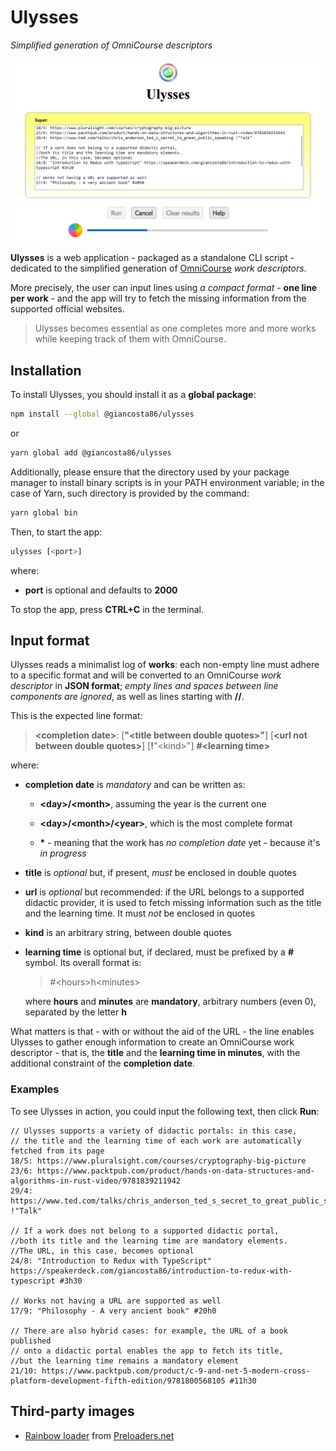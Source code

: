 # Ulysses

_Simplified generation of OmniCourse descriptors_

![Main screen](screenshots/main.png)

**Ulysses** is a web application - packaged as a standalone CLI script - dedicated to the simplified generation of [OmniCourse](https://github.com/giancosta86/OmniCourse) _work descriptors_.

More precisely, the user can input lines using _a compact format_ - **one line per work** - and the app will try to fetch the missing information from the supported official websites.

> Ulysses becomes essential as one completes more and more works while keeping track of them with OmniCourse.

## Installation

To install Ulysses, you should install it as a **global package**:

```bash
npm install --global @giancosta86/ulysses
```

or

```bash
yarn global add @giancosta86/ulysses
```

Additionally, please ensure that the directory used by your package manager to install binary scripts is in your PATH environment variable; in the case of Yarn, such directory is provided by the command:

```bash
yarn global bin
```

Then, to start the app:

```bash
ulysses [<port>]
```

where:

- **port** is optional and defaults to **2000**

To stop the app, press **CTRL+C** in the terminal.

## Input format

Ulysses reads a minimalist log of **works**: each non-empty line must adhere to a specific format and will be converted to an OmniCourse _work descriptor_ in **JSON format**; _empty lines and spaces between line components are ignored_, as well as lines starting with **//**.

This is the expected line format:

> **\<completion date\>**: \[**"\<title between double quotes\>"**\] \[**\<url not between double quotes\>**\] \[**!**"\<kind\>"\] **\#\<learning time\>**

where:

- **completion date** is _mandatory_ and can be written as:

  - **\<day>/\<month>**, assuming the year is the current one

  - **\<day>/\<month>/\<year>**, which is the most complete format

  - **\*** - meaning that the work has _no completion date_ yet - because it's _in progress_

- **title** is _optional_ but, if present, _must_ be enclosed in double quotes

- **url** is _optional_ but recommended: if the URL belongs to a supported didactic provider, it is used to fetch missing information such as the title and the learning time. It must _not_ be enclosed in quotes

- **kind** is an arbitrary string, between double quotes

- **learning time** is optional but, if declared, must be prefixed by a **\#** symbol. Its overall format is:

  > \#\<hours>h\<minutes>

  where **hours** and **minutes** are **mandatory**, arbitrary numbers (even 0), separated by the letter **h**

What matters is that - with or without the aid of the URL - the line enables Ulysses to gather enough information to create an OmniCourse work descriptor - that is, the **title** and the **learning time in minutes**, with the additional constraint of the **completion date**.

### Examples

To see Ulysses in action, you could input the following text, then click **Run**:

```
// Ulysses supports a variety of didactic portals: in this case,
// the title and the learning time of each work are automatically fetched from its page
18/5: https://www.pluralsight.com/courses/cryptography-big-picture
23/6: https://www.packtpub.com/product/hands-on-data-structures-and-algorithms-in-rust-video/9781839211942
29/4: https://www.ted.com/talks/chris_anderson_ted_s_secret_to_great_public_speaking !"Talk"

// If a work does not belong to a supported didactic portal,
//both its title and the learning time are mandatory elements.
//The URL, in this case, becomes optional
24/8: "Introduction to Redux with TypeScript" https://speakerdeck.com/giancosta86/introduction-to-redux-with-typescript #3h30

// Works not having a URL are supported as well
17/9: "Philosophy - A very ancient book" #20h0

// There are also hybrid cases: for example, the URL of a book published
// onto a didactic portal enables the app to fetch its title,
//but the learning time remains a mandatory element
21/10: https://www.packtpub.com/product/c-9-and-net-5-modern-cross-platform-development-fifth-edition/9781800568105 #11h30
```

## Third-party images

- [Rainbow loader](https://icons8.com/preloaders/en/circular/rainbow/) from [Preloaders.net](https://icons8.com/preloaders/)
